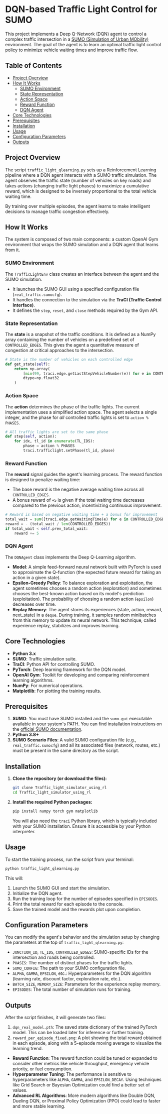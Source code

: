 # DQN-based Traffic Light Control for SUMO

This project implements a Deep Q-Network (DQN) agent to control a complex traffic intersection in a [SUMO (Simulation of Urban MObility)](https://www.eclipse.org/sumo/) environment. The goal of the agent is to learn an optimal traffic light control policy to minimize vehicle waiting times and improve traffic flow.

## Table of Contents
- [Project Overview](#project-overview)
- [How It Works](#how-it-works)
  - [SUMO Environment](#sumo-environment)
  - [State Representation](#state-representation)
  - [Action Space](#action-space)
  - [Reward Function](#reward-function)
  - [DQN Agent](#dqn-agent)
- [Core Technologies](#core-technologies)
- [Prerequisites](#prerequisites)
- [Installation](#installation)
- [Usage](#usage)
- [Configuration Parameters](#configuration-parameters)
- [Outputs](#outputs)


## Project Overview

The script `traffic_light_qlearning.py` sets up a Reinforcement Learning pipeline where a DQN agent interacts with a SUMO traffic simulation. The agent observes the traffic state (number of vehicles on key roads) and takes actions (changing traffic light phases) to maximize a cumulative reward, which is designed to be inversely proportional to the total vehicle waiting time.

By training over multiple episodes, the agent learns to make intelligent decisions to manage traffic congestion effectively.

## How It Works

The system is composed of two main components: a custom OpenAI Gym environment that wraps the SUMO simulation and a DQN agent that learns from it.

### SUMO Environment
The `TrafficLightEnv` class creates an interface between the agent and the SUMO simulation.
- It launches the SUMO GUI using a specified configuration file (`real_traffic.sumocfg`).
- It handles the connection to the simulation via the **TraCI (Traffic Control Interface)**.
- It defines the `step`, `reset`, and `close` methods required by the Gym API.

### State Representation
The **state** is a snapshot of the traffic conditions. It is defined as a NumPy array containing the number of vehicles on a predefined set of `CONTROLLED_EDGES`. This gives the agent a quantitative measure of congestion at critical approaches to the intersection.

```python
# State is the number of vehicles on each controlled edge
def get_state(self):
    return np.array(
        [min(99, traci.edge.getLastStepVehicleNumber(e)) for e in CONTROLLED_EDGES],
        dtype=np.float32
    )
```

### Action Space
The **action** determines the phase of the traffic lights. The current implementation uses a simplified action space. The agent selects a single integer, and the phase for *all* controlled traffic lights is set to `action % PHASES`.

```python
# All traffic lights are set to the same phase
def step(self, action):
    for idx, tl_id in enumerate(TL_IDS):
        phase = action % PHASES
        traci.trafficlight.setPhase(tl_id, phase)
```


### Reward Function
The **reward** signal guides the agent's learning process. The reward function is designed to penalize waiting time:
- The base reward is the negative average waiting time across all `CONTROLLED_EDGES`.
- A bonus reward of `+5` is given if the total waiting time decreases compared to the previous action, incentivizing continuous improvement.

```python
# Reward is based on negative waiting time + a bonus for improvement
total_wait = sum([traci.edge.getWaitingTime(e) for e in CONTROLLED_EDGES])
reward = - (total_wait / len(CONTROLLED_EDGES))
if total_wait < self.prev_total_wait:
    reward += 5
```

### DQN Agent
The `DQNAgent` class implements the Deep Q-Learning algorithm.
- **Model**: A simple feed-forward neural network built with PyTorch is used to approximate the Q-function (the expected future reward for taking an action in a given state).
- **Epsilon-Greedy Policy**: To balance exploration and exploitation, the agent sometimes chooses a random action (exploration) and sometimes chooses the best-known action based on its model's prediction (exploitation). The probability of choosing a random action (`epsilon`) decreases over time.
- **Replay Memory**: The agent stores its experiences (state, action, reward, next_state) in a `deque`. During training, it samples random minibatches from this memory to update its neural network. This technique, called experience replay, stabilizes and improves learning.

## Core Technologies
- **Python 3.x**
- **SUMO**: Traffic simulation suite.
- **TraCI**: Python API for controlling SUMO.
- **PyTorch**: Deep learning framework for the DQN model.
- **OpenAI Gym**: Toolkit for developing and comparing reinforcement learning algorithms.
- **NumPy**: For numerical operations.
- **Matplotlib**: For plotting the training results.

## Prerequisites
1.  **SUMO**: You must have SUMO installed and the `sumo-gui` executable available in your system's PATH. You can find installation instructions on the [official SUMO documentation](https://sumo.dlr.de/docs/Installing/index.html).
2.  **Python 3.8+**
3.  **SUMO Scenario Files**: A valid SUMO configuration file (e.g., `real_traffic.sumocfg`) and all its associated files (network, routes, etc.) must be present in the same directory as the script.

## Installation

1.  **Clone the repository (or download the files):**
    ```bash
    git clone Traffic_light_simulator_using_rl
    cd Traffic_light_simulator_using_rl
    ```

2.  **Install the required Python packages:**
    ```bash
    pip install numpy torch gym matplotlib
    ```
    You will also need the `traci` Python library, which is typically included with your SUMO installation. Ensure it is accessible by your Python interpreter.

## Usage

To start the training process, run the script from your terminal:
```bash
python traffic_light_qlearning.py
```
This will:
1.  Launch the SUMO GUI and start the simulation.
2.  Initialize the DQN agent.
3.  Run the training loop for the number of episodes specified in `EPISODES`.
4.  Print the total reward for each episode to the console.
5.  Save the trained model and the rewards plot upon completion.

## Configuration Parameters
You can modify the agent's behavior and the simulation setup by changing the parameters at the top of `traffic_light_qlearning.py`:

- `JUNCTION_ID`, `TL_IDS`, `CONTROLLED_EDGES`: SUMO-specific IDs for the intersection and roads being controlled.
- `PHASES`: The number of distinct phases for the traffic lights.
- `SUMO_CONFIG`: The path to your SUMO configuration file.
- `ALPHA`, `GAMMA`, `EPSILON`, etc.: Hyperparameters for the DQN algorithm (learning rate, discount factor, exploration rate, etc.).
- `BATCH_SIZE`, `MEMORY_SIZE`: Parameters for the experience replay memory.
- `EPISODES`: The total number of simulation runs for training.

## Outputs
After the script finishes, it will generate two files:
1.  `dqn_real_model.pth`: The saved state dictionary of the trained PyTorch model. This can be loaded later for inference or further training.
2.  `reward_per_episode_fixed.png`: A plot showing the total reward obtained in each episode, along with a 5-episode moving average to visualize the learning trend.

- **Reward Function**: The reward function could be tuned or expanded to consider other metrics like vehicle throughput, emergency vehicle priority, or fuel consumption.
- **Hyperparameter Tuning**: The performance is sensitive to hyperparameters like `ALPHA`, `GAMMA`, and `EPSILON_DECAY`. Using techniques like Grid Search or Bayesian Optimization could find a better set of values.
- **Advanced RL Algorithms**: More modern algorithms like Double DQN, Dueling DQN, or Proximal Policy Optimization (PPO) could lead to faster and more stable learning.
